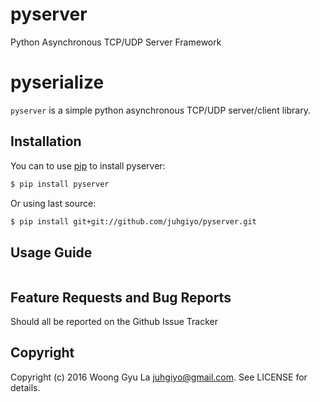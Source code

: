 # pyserver

Python Asynchronous TCP/UDP Server Framework

pyserialize
============

`pyserver` is a simple python asynchronous TCP/UDP server/client library. 

Installation
------------

You can to use [pip](https://pypi.python.org/pypi/pip) to install pyserver:
``` bash
$ pip install pyserver
```
Or using last source:
``` bash
$ pip install git+git://github.com/juhgiyo/pyserver.git
```

Usage Guide
-----------

```
```


Feature Requests and Bug Reports
--------------------------------

Should all be reported on the Github Issue Tracker


Copyright
---------

Copyright (c) 2016 Woong Gyu La <juhgiyo@gmail.com>. See LICENSE for details.